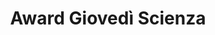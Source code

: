 ---
title: "Award Giovedì Scienza"
description: "ScreenNeuropharm si aggiudica il premio Giovedì Scienza Futuro di GiovedìScienza."
picture: giovedi_scienza.png

label_default:  
label_primary:
label_success: "award"
label_info: 
label_warning: 
label_danger: 
---